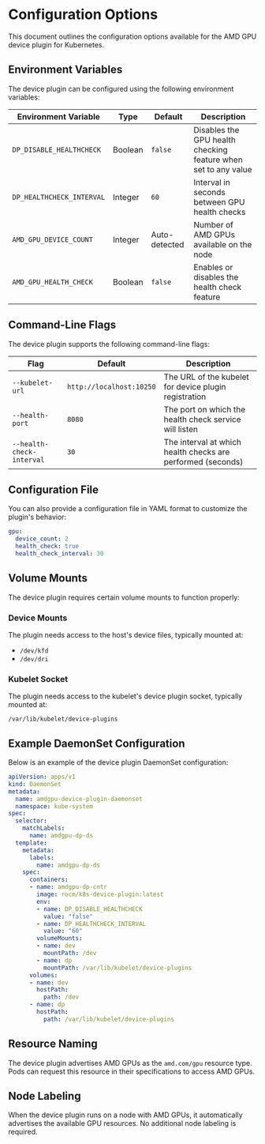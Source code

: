 # Configuration Options

This document outlines the configuration options available for the AMD GPU device plugin for Kubernetes.

## Environment Variables

The device plugin can be configured using the following environment variables:

| Environment Variable | Type | Default | Description |
|-----|------|---------|-------------|
| `DP_DISABLE_HEALTHCHECK` | Boolean | `false` | Disables the GPU health checking feature when set to any value |
| `DP_HEALTHCHECK_INTERVAL` | Integer | `60` | Interval in seconds between GPU health checks |
| `AMD_GPU_DEVICE_COUNT` | Integer | Auto-detected | Number of AMD GPUs available on the node |
| `AMD_GPU_HEALTH_CHECK` | Boolean | `false` | Enables or disables the health check feature |

## Command-Line Flags

The device plugin supports the following command-line flags:

| Flag | Default | Description |
|-----|------|-------------|
| `--kubelet-url` | `http://localhost:10250` | The URL of the kubelet for device plugin registration |
| `--health-port` | `8080` | The port on which the health check service will listen |
| `--health-check-interval` | `30` | The interval at which health checks are performed (seconds) |

## Configuration File

You can also provide a configuration file in YAML format to customize the plugin's behavior:

```yaml
gpu:
  device_count: 2
  health_check: true
  health_check_interval: 30
```

## Volume Mounts

The device plugin requires certain volume mounts to function properly:

### Device Mounts

The plugin needs access to the host's device files, typically mounted at:

- `/dev/kfd`
- `/dev/dri`

### Kubelet Socket

The plugin needs access to the kubelet's device plugin socket, typically mounted at:

`/var/lib/kubelet/device-plugins`

## Example DaemonSet Configuration

Below is an example of the device plugin DaemonSet configuration:

```yaml
apiVersion: apps/v1
kind: DaemonSet
metadata:
  name: amdgpu-device-plugin-daemonset
  namespace: kube-system
spec:
  selector:
    matchLabels:
      name: amdgpu-dp-ds
  template:
    metadata:
      labels:
        name: amdgpu-dp-ds
    spec:
      containers:
      - name: amdgpu-dp-cntr
        image: rocm/k8s-device-plugin:latest
        env:
        - name: DP_DISABLE_HEALTHCHECK
          value: "false"
        - name: DP_HEALTHCHECK_INTERVAL
          value: "60"
        volumeMounts:
        - name: dev
          mountPath: /dev
        - name: dp
          mountPath: /var/lib/kubelet/device-plugins
      volumes:
      - name: dev
        hostPath:
          path: /dev
      - name: dp
        hostPath:
          path: /var/lib/kubelet/device-plugins
```

## Resource Naming

The device plugin advertises AMD GPUs as the `amd.com/gpu` resource type. Pods can request this resource in their specifications to access AMD GPUs.

## Node Labeling

When the device plugin runs on a node with AMD GPUs, it automatically advertises the available GPU resources. No additional node labeling is required.
